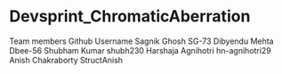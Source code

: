 # Devsprint_ChromaticAberration
Team members                  Github Username
Sagnik Ghosh                  SG-73
Dibyendu Mehta                Dbee-56
Shubham Kumar                 shubh230
Harshaja Agnihotri            hn-agnihotri29
Anish Chakraborty             StructAnish

